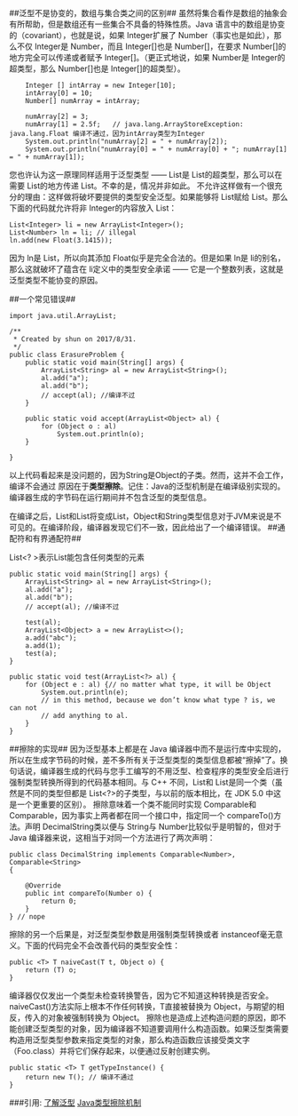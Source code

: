 ##泛型不是协变的，数组与集合类之间的区别##
虽然将集合看作是数组的抽象会有所帮助，但是数组还有一些集合不具备的特殊性质。Java 语言中的数组是协变的（covariant），也就是说，如果 Integer扩展了 Number（事实也是如此），那么不仅 Integer是 Number，而且 Integer[]也是 Number[]，在要求 Number[]的地方完全可以传递或者赋予 Integer[]。（更正式地说，如果 Number是 Integer的超类型，那么 Number[]也是 Integer[]的超类型）。

        Integer [] intArray = new Integer[10];
        intArray[0] = 10;
        Number[] numArray = intArray;

        numArray[2] = 3;
        numArray[1] = 2.5f;   // java.lang.ArrayStoreException: java.lang.Float 编译不通过，因为intArray类型为Integer
        System.out.println("numArray[2] = " + numArray[2]);
        System.out.println("numArray[0] = " + numArray[0] + "; numArray[1] = " + numArray[1]);
您也许认为这一原理同样适用于泛型类型 —— List<Number>是 List<Integer>的超类型，那么可以在需要 List<Number>的地方传递 List<Integer>。不幸的是，情况并非如此。
不允许这样做有一个很充分的理由：这样做将破坏要提供的类型安全泛型。如果能够将 List<Integer>赋给 List<Number>。那么下面的代码就允许将非 Integer的内容放入 List<Integer>：

	List<Integer> li = new ArrayList<Integer>(); 
	List<Number> ln = li; // illegal 
	ln.add(new Float(3.1415));
因为 ln是 List<Number>，所以向其添加 Float似乎是完全合法的。但是如果 ln是 li的别名，那么这就破坏了蕴含在 li定义中的类型安全承诺 —— 它是一个整数列表，这就是泛型类型不能协变的原因。

##一个常见错误##
	
	import java.util.ArrayList;
	
	/**
	 * Created by shun on 2017/8/31.
	 */
	public class ErasureProblem {
	    public static void main(String[] args) {
	        ArrayList<String> al = new ArrayList<String>();
	        al.add("a");
	        al.add("b");
	        // accept(al); //编译不过
	    }
	
	    public static void accept(ArrayList<Object> al) {
	        for (Object o : al)
	            System.out.println(o);
	    }
	
	}

以上代码看起来是没问题的，因为String是Object的子类。然而，这并不会工作，编译不会通过
原因在于**类型擦除**。记住：Java的泛型机制是在编译级别实现的。编译器生成的字节码在运行期间并不包含泛型的类型信息。

在编译之后，List<Object>和List<String>将变成List，Object和String类型信息对于JVM来说是不可见的。在编译阶段，编译器发现它们不一致，因此给出了一个编译错误。
##通配符和有界通配符##

List<? >表示List能包含任何类型的元素

    public static void main(String[] args) {
        ArrayList<String> al = new ArrayList<String>();
        al.add("a");
        al.add("b");
        // accept(al); //编译不过

        test(al);
        ArrayList<Object> a = new ArrayList<>();
        a.add("abc");
        a.add(1);
        test(a);
    }

    public static void test(ArrayList<?> al) {
        for (Object e : al) {// no matter what type, it will be Object
            System.out.println(e);
            // in this method, because we don’t know what type ? is, we can not
            // add anything to al.
        }
    }

##擦除的实现##
因为泛型基本上都是在 Java 编译器中而不是运行库中实现的，所以在生成字节码的时候，差不多所有关于泛型类型的类型信息都被“擦掉”了。换句话说，编译器生成的代码与您手工编写的不用泛型、检查程序的类型安全后进行强制类型转换所得到的代码基本相同。与 C++ 不同，List<Integer>和 List<String>是同一个类（虽然是不同的类型但都是 List<?>的子类型，与以前的版本相比，在 JDK 5.0 中这是一个更重要的区别）。
擦除意味着一个类不能同时实现 Comparable<String>和 Comparable<Number>，因为事实上两者都在同一个接口中，指定同一个 compareTo()方法。声明 DecimalString类以便与 String与 Number比较似乎是明智的，但对于 Java 编译器来说，这相当于对同一个方法进行了两次声明：

	public class DecimalString implements Comparable<Number>, Comparable<String>
	{
	
	    @Override
	    public int compareTo(Number o) {
	        return 0;
	    }
	} // nope

擦除的另一个后果是，对泛型类型参数是用强制类型转换或者 instanceof毫无意义。下面的代码完全不会改善代码的类型安全性：

	public <T> T naiveCast(T t, Object o) { 
		return (T) o; 
	}
编译器仅仅发出一个类型未检查转换警告，因为它不知道这种转换是否安全。naiveCast()方法实际上根本不作任何转换，T直接被替换为 Object，与期望的相反，传入的对象被强制转换为 Object。
擦除也是造成上述构造问题的原因，即不能创建泛型类型的对象，因为编译器不知道要调用什么构造函数。如果泛型类需要构造用泛型类型参数来指定类型的对象，那么构造函数应该接受类文字（Foo.class）并将它们保存起来，以便通过反射创建实例。

    public static <T> T getTypeInstance() {
        return new T(); // 编译不通过
    }


###引用:
[了解泛型](https://www.ibm.com/developerworks/cn/java/j-jtp01255.html)
[Java类型擦除机制](http://www.cnblogs.com/chenpi/p/5508177.html#_label1)